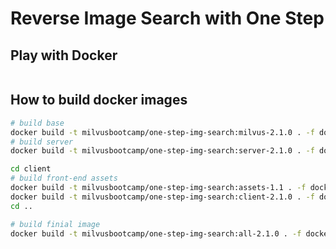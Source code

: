 # Reverse Image Search with One Step


## Play with Docker

```bash

```

## How to build docker images

```bash
# build base
docker build -t milvusbootcamp/one-step-img-search:milvus-2.1.0 . -f docker/Dockerfile.milvus
# build server
docker build -t milvusbootcamp/one-step-img-search:server-2.1.0 . -f docker/Dockerfile.server

cd client
# build front-end assets
docker build -t milvusbootcamp/one-step-img-search:assets-1.1 . -f docker/Dockerfile.base
docker build -t milvusbootcamp/one-step-img-search:client-2.1.0 . -f docker/Dockerfile.debian
cd ..

# build finial image
docker build -t milvusbootcamp/one-step-img-search:all-2.1.0 . -f docker/Dockerfile
```